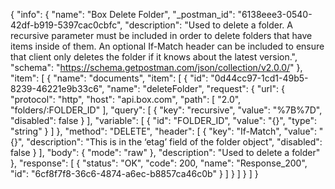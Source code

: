 {
  "info": {
    "name": "Box Delete Folder",
    "_postman_id": "6138eee3-0540-42df-b919-5397cac0cbfc",
    "description": "Used to delete a folder. A recursive parameter must be included in order to delete folders that have items inside of them. An optional If-Match header can be included to ensure that client only deletes the folder if it knows about the latest version.",
    "schema": "https://schema.getpostman.com/json/collection/v2.0.0/"
  },
  "item": [
    {
      "name": "documents",
      "item": [
        {
          "id": "0d44cc97-1cd1-49b5-8239-46221e9b33c6",
          "name": "deleteFolder",
          "request": {
            "url": {
              "protocol": "http",
              "host": "api.box.com",
              "path": [
                "2.0",
                "folders/:FOLDER_ID"
              ],
              "query": [
                {
                  "key": "recursive",
                  "value": "%7B%7D",
                  "disabled": false
                }
              ],
              "variable": [
                {
                  "id": "FOLDER_ID",
                  "value": "{}",
                  "type": "string"
                }
              ]
            },
            "method": "DELETE",
            "header": [
              {
                "key": "If-Match",
                "value": "{}",
                "description": "This is in the ‘etag’ field of the folder object",
                "disabled": false
              }
            ],
            "body": {
              "mode": "raw"
            },
            "description": "Used to delete a folder"
          },
          "response": [
            {
              "status": "OK",
              "code": 200,
              "name": "Response_200",
              "id": "6cf8f7f8-36c6-4874-a6ec-b8857ca46c0b"
            }
          ]
        }
      ]
    }
  ]
}